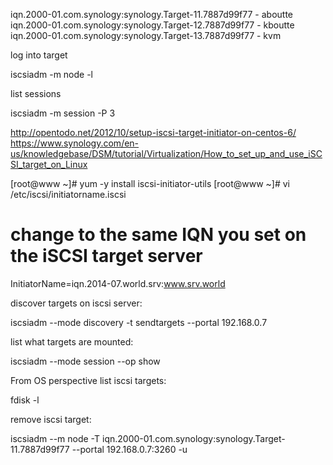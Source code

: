 iqn.2000-01.com.synology:synology.Target-11.7887d99f77 - aboutte
iqn.2000-01.com.synology:synology.Target-12.7887d99f77 - kboutte
iqn.2000-01.com.synology:synology.Target-13.7887d99f77 - kvm



log into target

iscsiadm -m node -l

list sessions

iscsiadm -m session -P 3




http://opentodo.net/2012/10/setup-iscsi-target-initiator-on-centos-6/
https://www.synology.com/en-us/knowledgebase/DSM/tutorial/Virtualization/How_to_set_up_and_use_iSCSI_target_on_Linux

[root@www ~]# yum -y install iscsi-initiator-utils
[root@www ~]# vi /etc/iscsi/initiatorname.iscsi
# change to the same IQN you set on the iSCSI target server
InitiatorName=iqn.2014-07.world.srv:www.srv.world


discover targets on iscsi server:

iscsiadm --mode discovery -t sendtargets --portal 192.168.0.7

list what targets are mounted:

iscsiadm --mode session --op show

From OS perspective list iscsi targets:

fdisk -l

remove iscsi target:

iscsiadm --m node -T iqn.2000-01.com.synology:synology.Target-11.7887d99f77 --portal 192.168.0.7:3260 -u
